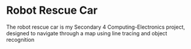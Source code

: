 # Robot Rescue Car

The robot rescue car is my Secondary 4 Computing-Electronics project, designed to navigate through a map using line tracing and object recognition
